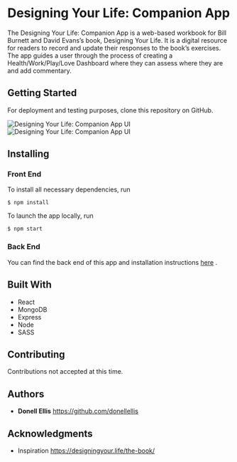 # Designing Your Life: Companion App

The Designing Your Life: Companion App is a web-based workbook for Bill Burnett and David Evans’s book, Designing Your Life. It is a digital resource for readers to record and update their responses to the book’s exercises. The app guides a user through the process of creating a Health/Work/Play/Love Dashboard where they can assess where they are and add commentary.

## Getting Started

For deployment and testing purposes, clone this repository on GitHub.

![Designing Your Life: Companion App UI](https://i.imgur.com/VvEOeyA.jpg)
![Designing Your Life: Companion App UI](https://i.imgur.com/A0RihKc.jpg)

## Installing
### Front End

To install all necessary dependencies, run
```
$ npm install
```
To launch the app locally, run
```
$ npm start
```

### Back End

You can find the back end of this app and installation instructions [here](https://github.com/donellellis/designing-your-life-app-v2-api) .

## Built With

* React
* MongoDB
* Express
* Node
* SASS

## Contributing

Contributions not accepted at this time.

## Authors

* **Donell Ellis** https://github.com/donellellis

## Acknowledgments

* Inspiration https://designingyour.life/the-book/
